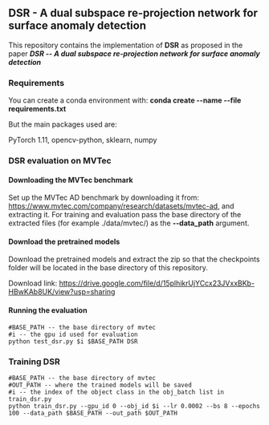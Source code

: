 ## DSR - A dual subspace re-projection network for surface anomaly detection

This repository contains the implementation of **DSR** as proposed in the paper **_DSR -- A dual subspace re-projection network for surface anomaly detection_**

### Requirements
You can create a conda environment with: 
**conda create --name <env> --file requirements.txt**

But the main packages used are:

PyTorch 1.11, opencv-python, sklearn, numpy


### DSR evaluation on MVTec
#### Downloading the MVTec benchmark
Set up the MVTec AD benchmark by downloading it from: <https://www.mvtec.com/company/research/datasets/mvtec-ad>,
and extracting it. For training and evaluation pass the base directory of the extracted files (for example ./data/mvtec/) 
as the **--data_path** argument.

#### Download the pretrained models
Download the pretrained models and extract the zip so that the checkpoints folder will be located in the base directory of this repository.

Download link: <https://drive.google.com/file/d/15plhikrUjYCcx23JVxxBKb-HBwKAb8UK/view?usp=sharing>


#### Running the evaluation
```shell
#BASE_PATH -- the base directory of mvtec
#i -- the gpu id used for evaluation
python test_dsr.py $i $BASE_PATH DSR
```

### Training DSR
```shell
#BASE_PATH -- the base directory of mvtec
#OUT_PATH -- where the trained models will be saved
#i -- the index of the object class in the obj_batch list in train_dsr.py
python train_dsr.py --gpu_id 0 --obj_id $i --lr 0.0002 --bs 8 --epochs 100 --data_path $BASE_PATH --out_path $OUT_PATH
```
